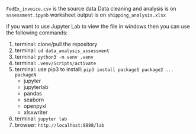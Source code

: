 `FedEx_invoice.csv` is the source data
Data cleaning and analysis is on `assessment.ipynb`
worksheet output is on `shipping_analysis.xlsx`

if you want to use Jupyter Lab to view the file in windows
then you can use the following commands:
1.  terminal: clone/pull the repository
2.  terminal: `cd data_analysis_assessment`
3.  terminal: `python3 -m venv .venv`
4.  terminal: `.venv/Scripts/activate`
5.  terminal: use pip3 to install: `pip3 install package1 package2 ... packageN`
    - jupyter
    - jupyterlab
    - pandas
    - seaborn
    - openpyxl
    - xlsxwriter
6.  terminal: `jupyter lab`
7.  browser: `http://localhost:8888/lab`
